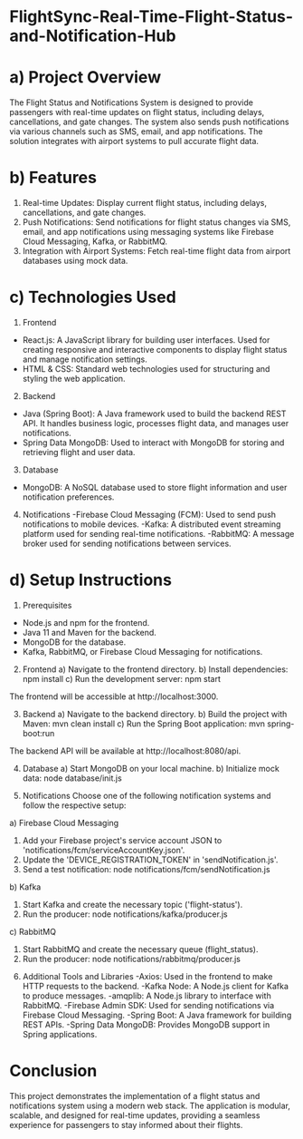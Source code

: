 # FlightSync-Real-Time-Flight-Status-and-Notification-Hub

# a) Project Overview
The Flight Status and Notifications System is designed to provide passengers with real-time updates on flight status, including delays, cancellations, and gate changes. The system also sends push notifications via various channels such as SMS, email, and app notifications. The solution integrates with airport systems to pull accurate flight data.

# b) Features
1. Real-time Updates: Display current flight status, including delays, cancellations, and gate changes.
2. Push Notifications: Send notifications for flight status changes via SMS, email, and app notifications using messaging systems like Firebase Cloud Messaging, Kafka, or RabbitMQ.
3. Integration with Airport Systems: Fetch real-time flight data from airport databases using mock data.

# c) Technologies Used
1. Frontend
- React.js: A JavaScript library for building user interfaces. Used for creating responsive and interactive components to display flight status and manage notification settings.
- HTML & CSS: Standard web technologies used for structuring and styling the web application.

2. Backend
- Java (Spring Boot): A Java framework used to build the backend REST API. It handles business logic, processes flight data, and manages user notifications.
- Spring Data MongoDB: Used to interact with MongoDB for storing and retrieving flight and user data.
  
3. Database
- MongoDB: A NoSQL database used to store flight information and user notification preferences.
  
4. Notifications
-Firebase Cloud Messaging (FCM): Used to send push notifications to mobile devices.
-Kafka: A distributed event streaming platform used for sending real-time notifications.
-RabbitMQ: A message broker used for sending notifications between services.

# d) Setup Instructions
1. Prerequisites
- Node.js and npm for the frontend.
- Java 11 and Maven for the backend.
- MongoDB for the database.
- Kafka, RabbitMQ, or Firebase Cloud Messaging for notifications.
  
2. Frontend
a) Navigate to the frontend directory.
b) Install dependencies:
npm install
c) Run the development server:
npm start

The frontend will be accessible at http://localhost:3000.

3. Backend
a) Navigate to the backend directory.
b) Build the project with Maven:
mvn clean install
c) Run the Spring Boot application:
mvn spring-boot:run

The backend API will be available at http://localhost:8080/api.

4. Database
a) Start MongoDB on your local machine.
b) Initialize mock data:
node database/init.js

5. Notifications
Choose one of the following notification systems and follow the respective setup:

a) Firebase Cloud Messaging
  1) Add your Firebase project's service account JSON to 'notifications/fcm/serviceAccountKey.json'.
  2) Update the 'DEVICE_REGISTRATION_TOKEN' in 'sendNotification.js'.
  3) Send a test notification:
     node notifications/fcm/sendNotification.js

b) Kafka
   1) Start Kafka and create the necessary topic ('flight-status').
   2) Run the producer:
      node notifications/kafka/producer.js

c) RabbitMQ
   1) Start RabbitMQ and create the necessary queue (flight_status).
   2) Run the producer:
      node notifications/rabbitmq/producer.js

6. Additional Tools and Libraries
-Axios: Used in the frontend to make HTTP requests to the backend.
-Kafka Node: A Node.js client for Kafka to produce messages.
-amqplib: A Node.js library to interface with RabbitMQ.
-Firebase Admin SDK: Used for sending notifications via Firebase Cloud Messaging.
-Spring Boot: A Java framework for building REST APIs.
-Spring Data MongoDB: Provides MongoDB support in Spring applications.


# Conclusion
This project demonstrates the implementation of a flight status and notifications system using a modern web stack. The application is modular, scalable, and designed for real-time updates, providing a seamless experience for passengers to stay informed about their flights.


